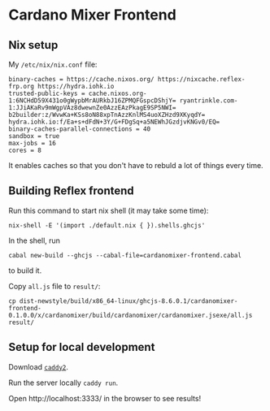 # Cardano Mixer Frontend

## Nix setup

My `/etc/nix/nix.conf` file:

```
binary-caches = https://cache.nixos.org/ https://nixcache.reflex-frp.org https://hydra.iohk.io
trusted-public-keys = cache.nixos.org-1:6NCHdD59X431o0gWypbMrAURkbJ16ZPMQFGspcDShjY= ryantrinkle.com-1:JJiAKaRv9mWgpVAz8dwewnZe0AzzEAzPkagE9SP5NWI= b2builder:z/WvwKa+KSs8oN88xpTnAzzKnlMS4uoXZHzd9XKyqdY= hydra.iohk.io:f/Ea+s+dFdN+3Y/G+FDgSq+a5NEWhJGzdjvKNGv0/EQ=
binary-caches-parallel-connections = 40
sandbox = true
max-jobs = 16
cores = 8
```

It enables caches so that you don't have to rebuld a lot of things every time.

## Building Reflex frontend

Run this command to start nix shell (it may take some time):

```
nix-shell -E '(import ./default.nix { }).shells.ghcjs'
```

In the shell, run
```
cabal new-build --ghcjs --cabal-file=cardanomixer-frontend.cabal
```
to build it.

Copy `all.js` file to `result/`:

```
cp dist-newstyle/build/x86_64-linux/ghcjs-8.6.0.1/cardanomixer-frontend-0.1.0.0/x/cardanomixer/build/cardanomixer/cardanomixer.jsexe/all.js result/
```

## Setup for local development

Download [`caddy2`](https://caddyserver.com/v2).

Run the server locally `caddy run`.

Open http://localhost:3333/ in the browser to see results!
